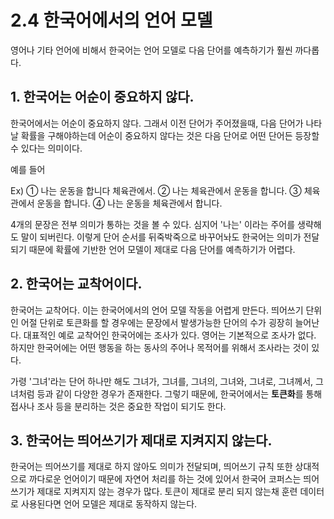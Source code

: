 # 2.4 한국어에서의 언어 모델

영어나 기타 언어에 비해서 한국어는 언어 모델로 다음 단어를 예측하기가 훨씬 까다롭다.



## **1. 한국어는 어순이 중요하지 않다.**

한국어에서는 어순이 중요하지 않다. 그래서 이전 단어가 주어졌을때, 다음 단어가 나타날 확률을 구해야하는데 어순이 중요하지 않다는 것은 다음 단어로 어떤 단어든 등장할 수 있다는 의미이다.

예를 들어

Ex)
① 나는 운동을 합니다 체육관에서.
② 나는 체육관에서 운동을 합니다.
③ 체육관에서 운동을 합니다.
④ 나는 운동을 체육관에서 합니다.

4개의 문장은 전부 의미가 통하는 것을 볼 수 있다. 심지어 '나는' 이라는 주어를 생략해도 말이 되버린다. 이렇게 단어 순서를 뒤죽박죽으로 바꾸어놔도 한국어는 의미가 전달 되기 때문에 확률에 기반한 언어 모델이 제대로 다음 단어를 예측하기가 어렵다.



## **2. 한국어는 교착어이다.**

한국어는 교착어다. 이는 한국어에서의 언어 모델 작동을 어렵게 만든다. 띄어쓰기 단위인 어절 단위로 토큰화를 할 경우에는 문장에서 발생가능한 단어의 수가 굉장히 늘어난다. 대표적인 예로 교착어인 한국어에는 조사가 있다. 영어는 기본적으로 조사가 없다. 하지만 한국어에는 어떤 행동을 하는 동사의 주어나 목적어를 위해서 조사라는 것이 있다.

가령 '그녀'라는 단어 하나만 해도 그녀가, 그녀를, 그녀의, 그녀와, 그녀로, 그녀께서, 그녀처럼 등과 같이 다양한 경우가 존재한다. 그렇기 때문에, 한국어에서는 **토큰화**를 통해 접사나 조사 등을 분리하는 것은 중요한 작업이 되기도 한다.



## **3. 한국어는 띄어쓰기가 제대로 지켜지지 않는다.**

한국어는 띄어쓰기를 제대로 하지 않아도 의미가 전달되며, 띄어쓰기 규칙 또한 상대적으로 까다로운 언어이기 때문에 자연어 처리를 하는 것에 있어서 한국어 코퍼스는 띄어쓰기가 제대로 지켜지지 않는 경우가 많다. 토큰이 제대로 분리 되지 않는채 훈련 데이터로 사용된다면 언어 모델은 제대로 동작하지 않는다.